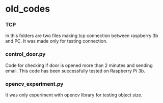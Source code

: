 # old_codes

### TCP
In this folders are two files making tcp connection between raspberry 3b and PC. It was made only for testing connection.

### control_door.py
Code for checking if door is opened more than 2 minutes and sending email.
This code has been successfully tested on Raspberry Pi 3b.

### opencv_experiment.py
It was only experiment with opencv library for testing object size.
